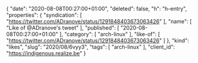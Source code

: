 {
  "date": "2020-08-08T00:27:00+01:00",
  "deleted": false,
  "h": "h-entry",
  "properties": {
    "syndication": [
      "https://twitter.com/ADranove/status/1291848403673063426"
    ],
    "name": [
      "Like of @ADranove's tweet"
    ],
    "published": [
      "2020-08-08T00:27:00+01:00"
    ],
    "category": [
      "arch-linux"
    ],
    "like-of": [
      "https://twitter.com/ADranove/status/1291848403673063426"
    ]
  },
  "kind": "likes",
  "slug": "2020/08/6vyy3",
  "tags": [
    "arch-linux"
  ],
  "client_id": "https://indigenous.realize.be"
}
